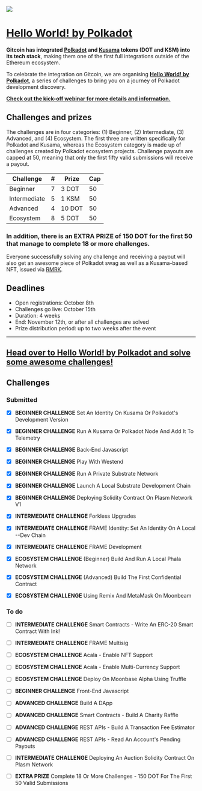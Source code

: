 ![](https://user-images.githubusercontent.com/48550657/95865108-8f7b9b80-0d66-11eb-97c5-e52360f196f8.png)


# [Hello World! by Polkadot](https://gitcoin.co/hackathon/polkadot/onboard?utm_source=github&utm_medium=referral&utm_campaign=hello+world)

**Gitcoin has integrated [Polkadot](https://polkadot.network/) and [Kusama](https://kusama.network/) tokens (DOT and KSM) into its tech stack**, making them one of the first full integrations outside of the Ethereum ecosystem.

To celebrate the integration on Gitcoin, we are organising **[Hello World! by Polkadot](https://gitcoin.co/hackathon/polkadot/onboard?utm_source=github&utm_medium=referral&utm_campaign=hello+world)**, a series of challenges to bring you on a journey of Polkadot development discovery.

**[Check out the kick-off webinar for more details and information.](https://www.crowdcast.io/e/gitcoin-hello-world-by-polkadot)**

## Challenges and prizes 

The challenges are in four categories: (1) Beginner, (2) Intermediate, (3) Advanced, and (4) Ecosystem. The first three are written specifically for Polkadot and Kusama, whereas the Ecosystem category is made up of challenges created by Polkadot ecosystem projects. Challenge payouts are capped at 50, meaning that only the first fifty valid submissions will receive a payout.

| Challenge  | #  | Prize  | Cap  |
|---|---|---|---|
| Beginner  |  7  | 3 DOT  |  50 |
| Intermediate  | 5   | 1 KSM  | 50  |
| Advanced  | 4  | 10 DOT  | 50  |
| Ecosystem  | 8   | 5 DOT  | 50  |

### **In addition, there is an EXTRA PRIZE of 150 DOT for the first 50 that manage to complete 18 or more challenges.**

Everyone successfully solving any challenge and receiving a payout will also get an awesome piece of Polkadot swag as well as a Kusama-based NFT, issued via [RMRK](https://rmrk.app/).

## Deadlines
- Open registrations: October 8th
- Challenges go live: October 15th
- Duration: 4 weeks
- End: November 12th, or after all challenges are solved
- Prize distribution period: up to two weeks after the event

-----------------------------------------

## [Head over to Hello World! by Polkadot and solve some awesome challenges!](https://gitcoin.co/hackathon/polkadot/onboard?utm_source=github&utm_medium=referral&utm_campaign=hello+world)

## Challenges

### Submitted
- [x] **BEGINNER CHALLENGE** Set An Identity On Kusama Or Polkadot's Development Version

- [x] **BEGINNER CHALLENGE** Run A Kusama Or Polkadot Node And Add It To Telemetry

- [x] **BEGINNER CHALLENGE** Back-End Javascript 

- [x] **BEGINNER CHALLENGE** Play With Westend

- [x] **BEGINNER CHALLENGE** Run A Private Substrate Network

- [x] **BEGINNER CHALLENGE** Launch A Local Substrate Development Chain

- [x] **BEGINNER CHALLENGE** Deploying Solidity Contract On Plasm Network V1

- [x] **INTERMEDIATE CHALLENGE** Forkless Upgrades

- [x] **INTERMEDIATE CHALLENGE** FRAME Identity: Set An Identity On A Local --Dev Chain

- [x] **INTERMEDIATE CHALLENGE** FRAME Development

- [x] **ECOSYSTEM CHALLENGE** (Beginner) Build And Run A Local Phala Network

- [x] **ECOSYSTEM CHALLENGE** (Advanced) Build The First Confidential Contract

- [x] **ECOSYSTEM CHALLENGE** Using Remix And MetaMask On Moonbeam

### To do

- [ ] **INTERMEDIATE CHALLENGE** Smart Contracts - Write An ERC-20 Smart Contract With Ink!
- [ ] **INTERMEDIATE CHALLENGE** FRAME Multisig
- [ ] **ECOSYSTEM CHALLENGE** Acala - Enable NFT Support
- [ ] **ECOSYSTEM CHALLENGE** Acala - Enable Multi-Currency Support
- [ ] **ECOSYSTEM CHALLENGE** Deploy On Moonbase Alpha Using Truffle
- [ ] **BEGINNER CHALLENGE** Front-End Javascript


- [ ] **ADVANCED CHALLENGE** Build A DApp
- [ ] **ADVANCED CHALLENGE** Smart Contracts - Build A Charity Raffle
- [ ] **ADVANCED CHALLENGE** REST APIs - Build A Transaction Fee Estimator
- [ ] **ADVANCED CHALLENGE** REST APIs - Read An Account's Pending Payouts
- [ ] **INTERMEDIATE CHALLENGE** Deploying An Auction Solidity Contract On Plasm Network
- [ ] **EXTRA PRIZE** Complete 18 Or More Challenges - 150 DOT For The First 50 Valid Submissions

